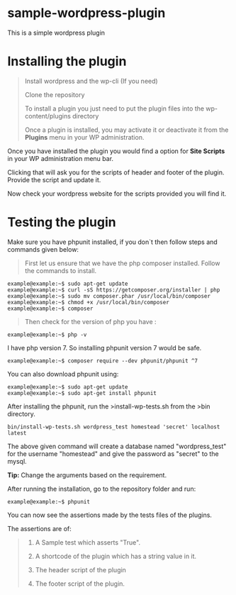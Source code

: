 # sample-wordpress-plugin

This is a simple wordpress plugin

<h1>Installing the plugin</h1>

> Install wordpress and the wp-cli (If you need)
>
> Clone the repository
> 
> To install a plugin you just need to put the plugin files into the wp-content/plugins directory
>
> Once a plugin is installed, you may activate it or deactivate it from the <b>Plugins</b> menu in your WP administration.

Once you have installed the plugin you would find a option for <b>Site Scripts</b> in your WP administration menu bar.

Clicking that will ask you for the scripts of header and footer of the plugin. Provide the script and update it.

Now check your wordpress website for the scripts provided you will find it.

<h1>Testing the plugin</h1>

Make sure you have phpunit installed, if you don`t then follow steps and commands given below:

> First let us ensure that we have the php composer installed. Follow the commands to install.

```console
example@example:~$ sudo apt-get update
example@example:~$ curl -sS https://getcomposer.org/installer | php
example@example:~$ sudo mv composer.phar /usr/local/bin/composer
example@example:~$ chmod +x /usr/local/bin/composer
example@example:~$ composer
```

> Then check for the version of php you have :

```console
example@example:~$ php -v
```

I have php version 7. So installing phpunit version 7 would be safe.

```console
example@example:~$ composer require --dev phpunit/phpunit ^7
```

You can also download phpunit using:

```console
example@example:~$ sudo apt-get update
example@example:~$ sudo apt-get install phpunit
```

After installing the phpunit, run the >install-wp-tests.sh from the >bin directory.

```console
bin/install-wp-tests.sh wordpress_test homestead 'secret' localhost latest
```
The above given command will create a database named "wordpress_test" for the username "homestead" and give the password as "secret" to the mysql.

<b>Tip:</b> Change the arguments based on the requirement.

After running the installation, go to the repository folder and run:

```console
example@example:~$ phpunit
```

You can now see the assertions made by the tests files of the plugins. 

The assertions are of:

> 1. A Sample test which asserts "True".
>
> 2. A shortcode of the plugin which has a string value in it.
>
> 3. The header script of the plugin
>
> 4. The footer script of the plugin. 